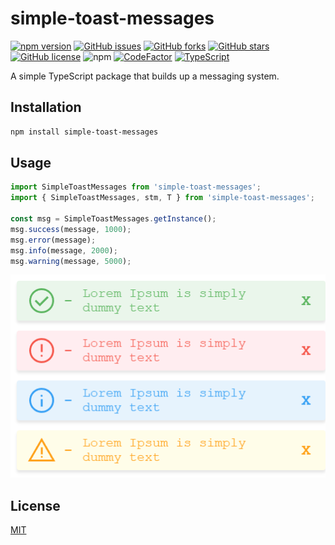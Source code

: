 # simple-toast-messages

[![npm version](https://badge.fury.io/js/simple-toast-messages.svg)](https://badge.fury.io/js/simple-toast-messages)
[![GitHub issues](https://img.shields.io/github/issues/josunlp/simple-toast-messages)](https://github.com/josunlp/simple-toast-messages/issues)
[![GitHub forks](https://img.shields.io/github/forks/josunlp/simple-toast-messages)](https://github.com/josunlp/simple-toast-messages/network)
[![GitHub stars](https://img.shields.io/github/stars/josunlp/simple-toast-messages)](https://github.com/josunlp/simple-toast-messages/stargazers)
[![GitHub license](https://img.shields.io/github/license/josunlp/simple-toast-messages)](https://github.com/josunlp/simple-toast-messages/blob/master/LICENSE)
![npm](https://img.shields.io/npm/dt/simple-toast-messages)
[![CodeFactor](https://www.codefactor.io/repository/github/josunlp/simple-toast-messages/badge)](https://www.codefactor.io/repository/github/josunlp/simple-toast-messages)
[![TypeScript](https://img.shields.io/badge/Developed%20in-TypeScript-blue?logo=typescript)](https://www.typescriptlang.org/)

A simple TypeScript package that builds up a messaging system.

## Installation

```bash
npm install simple-toast-messages
```

## Usage

```typescript
import SimpleToastMessages from 'simple-toast-messages';
import { SimpleToastMessages, stm, T } from 'simple-toast-messages';

const msg = SimpleToastMessages.getInstance();
msg.success(message, 1000);
msg.error(message);
msg.info(message, 2000);
msg.warning(message, 5000);
```

![Example](assets/images/example.png)

## License

[MIT](https://opensource.org/licenses/MIT)

